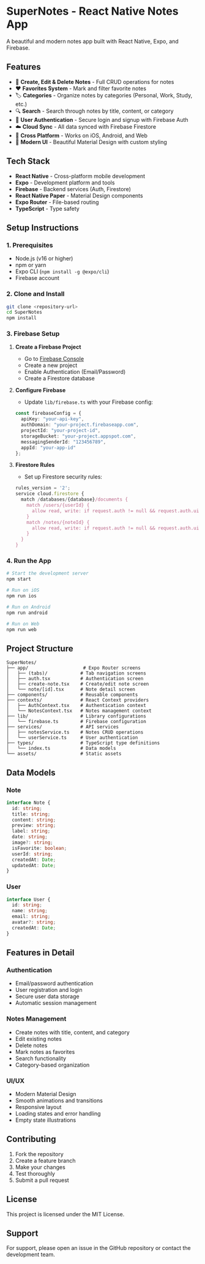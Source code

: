 # SuperNotes - React Native Notes App

A beautiful and modern notes app built with React Native, Expo, and Firebase.

## Features

- 📝 **Create, Edit & Delete Notes** - Full CRUD operations for notes
- ❤️ **Favorites System** - Mark and filter favorite notes
- 🏷️ **Categories** - Organize notes by categories (Personal, Work, Study, etc.)
- 🔍 **Search** - Search through notes by title, content, or category
- 👤 **User Authentication** - Secure login and signup with Firebase Auth
- ☁️ **Cloud Sync** - All data synced with Firebase Firestore
- 📱 **Cross Platform** - Works on iOS, Android, and Web
- 🎨 **Modern UI** - Beautiful Material Design with custom styling

## Tech Stack

- **React Native** - Cross-platform mobile development
- **Expo** - Development platform and tools
- **Firebase** - Backend services (Auth, Firestore)
- **React Native Paper** - Material Design components
- **Expo Router** - File-based routing
- **TypeScript** - Type safety

## Setup Instructions

### 1. Prerequisites

- Node.js (v16 or higher)
- npm or yarn
- Expo CLI (`npm install -g @expo/cli`)
- Firebase account

### 2. Clone and Install

```bash
git clone <repository-url>
cd SuperNotes
npm install
```

### 3. Firebase Setup

1. **Create a Firebase Project**
   - Go to [Firebase Console](https://console.firebase.google.com/)
   - Create a new project
   - Enable Authentication (Email/Password)
   - Create a Firestore database

2. **Configure Firebase**
   - Update `lib/firebase.ts` with your Firebase config:
   ```typescript
   const firebaseConfig = {
     apiKey: "your-api-key",
     authDomain: "your-project.firebaseapp.com",
     projectId: "your-project-id",
     storageBucket: "your-project.appspot.com",
     messagingSenderId: "123456789",
     appId: "your-app-id"
   };
   ```

3. **Firestore Rules**
   - Set up Firestore security rules:
   ```javascript
   rules_version = '2';
   service cloud.firestore {
     match /databases/{database}/documents {
       match /users/{userId} {
         allow read, write: if request.auth != null && request.auth.uid == userId;
       }
       match /notes/{noteId} {
         allow read, write: if request.auth != null && request.auth.uid == resource.data.userId;
       }
     }
   }
   ```

### 4. Run the App

```bash
# Start the development server
npm start

# Run on iOS
npm run ios

# Run on Android
npm run android

# Run on Web
npm run web
```

## Project Structure

```
SuperNotes/
├── app/                    # Expo Router screens
│   ├── (tabs)/            # Tab navigation screens
│   ├── auth.tsx           # Authentication screen
│   ├── create-note.tsx    # Create/edit note screen
│   └── note/[id].tsx      # Note detail screen
├── components/            # Reusable components
├── contexts/              # React Context providers
│   ├── AuthContext.tsx    # Authentication context
│   └── NotesContext.tsx   # Notes management context
├── lib/                   # Library configurations
│   └── firebase.ts        # Firebase configuration
├── services/              # API services
│   ├── notesService.ts    # Notes CRUD operations
│   └── userService.ts     # User authentication
├── types/                 # TypeScript type definitions
│   └── index.ts           # Data models
└── assets/                # Static assets
```

## Data Models

### Note
```typescript
interface Note {
  id: string;
  title: string;
  content: string;
  preview: string;
  label: string;
  date: string;
  image?: string;
  isFavorite: boolean;
  userId: string;
  createdAt: Date;
  updatedAt: Date;
}
```

### User
```typescript
interface User {
  id: string;
  name: string;
  email: string;
  avatar?: string;
  createdAt: Date;
}
```

## Features in Detail

### Authentication
- Email/password authentication
- User registration and login
- Secure user data storage
- Automatic session management

### Notes Management
- Create notes with title, content, and category
- Edit existing notes
- Delete notes
- Mark notes as favorites
- Search functionality
- Category-based organization

### UI/UX
- Modern Material Design
- Smooth animations and transitions
- Responsive layout
- Loading states and error handling
- Empty state illustrations

## Contributing

1. Fork the repository
2. Create a feature branch
3. Make your changes
4. Test thoroughly
5. Submit a pull request

## License

This project is licensed under the MIT License.

## Support

For support, please open an issue in the GitHub repository or contact the development team.
